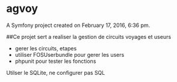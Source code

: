 agvoy
=====

A Symfony project created on February 17, 2016, 6:36 pm.

##Ce projet sert a realiser la gestion de circuits voyages et useurs
* gerer les circuits, etapes
* utiliser FOSUserbundle pour gerer les users
* phpunit pour tester les fonctions

Utilser le SQLite, ne configurer pas SQL
